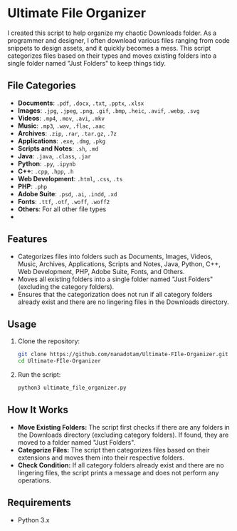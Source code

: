# Ultimate File Organizer

I created this script to help organize my chaotic Downloads folder. As a programmer and designer, I often download various files ranging from code snippets to design assets, and it quickly becomes a mess. This script categorizes files based on their types and moves existing folders into a single folder named "Just Folders" to keep things tidy.

## File Categories

- **Documents**: `.pdf`, `.docx`, `.txt`, `.pptx`, `.xlsx`
- **Images**: `.jpg`, `.jpeg`, `.png`, `.gif`, `.bmp`, `.heic`, `.avif`, `.webp`, `.svg`
- **Videos**: `.mp4`, `.mov`, `.avi`, `.mkv`
- **Music**: `.mp3`, `.wav`, `.flac`, `.aac`
- **Archives**: `.zip`, `.rar`, `.tar.gz`, `.7z`
- **Applications**: `.exe`, `.dmg`, `.pkg`
- **Scripts and Notes**: `.sh`, `.md`
- **Java**: `.java`, `.class`, `.jar`
- **Python**: `.py`, `.ipynb`
- **C++**: `.cpp`, `.hpp`, `.h`
- **Web Development**: `.html`, `.css`, `.ts`
- **PHP**: `.php`
- **Adobe Suite**: `.psd`, `.ai`, `.indd`, `.xd`
- **Fonts**: `.ttf`, `.otf`, `.woff`, `.woff2`
- **Others**: For all other file types
- 
## Features

- Categorizes files into folders such as Documents, Images, Videos, Music, Archives, Applications, Scripts and Notes, Java, Python, C++, Web Development, PHP, Adobe Suite, Fonts, and Others.
- Moves all existing folders into a single folder named "Just Folders" (excluding the category folders).
- Ensures that the categorization does not run if all category folders already exist and there are no lingering files in the Downloads directory.

## Usage

1. Clone the repository:
    ```sh
    git clone https://github.com/nanadotam/Ultimate-FIle-Organizer.git
    cd Ultimate-FIle-Organizer
    ```

2. Run the script:
    ```sh
    python3 ultimate_file_organizer.py
    ```

## How It Works

- **Move Existing Folders:** The script first checks if there are any folders in the Downloads directory (excluding category folders). If found, they are moved to a folder named "Just Folders".
- **Categorize Files:** The script then categorizes files based on their extensions and moves them into their respective folders.
- **Check Condition:** If all category folders already exist and there are no lingering files, the script prints a message and does not perform any operations.

## Requirements

- Python 3.x
